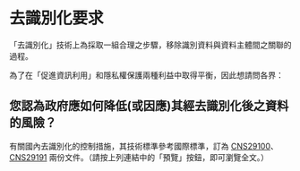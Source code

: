 # 去識別化要求

「去識別化」技術上為採取一組合理之步驟，移除識別資料與資料主體間之關聯的過程。

為了在「促進資訊利用」和隱私權保護兩種利益中取得平衡，因此想請問各界：

## 您認為政府應如何降低(或因應)其經去識別化後之資料的風險？

有關國內去識別化的控制措施，其技術標準參考國際標準，訂為 [CNS29100](http://www.cnsonline.com.tw/?node=result&generalno=29100&locale=zh_TW)、[CNS29191](http://www.cnsonline.com.tw/?node=result&generalno=29191&locale=zh_TW) 兩份文件。（請按上列連結中的「預覽」按鈕，即可瀏覽全文。）
